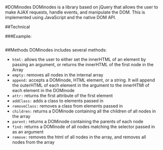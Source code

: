 #DOMinodes
DOMinodes is a library based on jQuery that allows the user to make AJAX requests, handle events, and manipulate the DOM. This is implemented using JavaScript and the native DOM API.

##Technical

###Example:
```javascript

```

##Methods
DOMinodes includes several methods:
- ```html:``` allows the user to either set the innerHTML of an element by passing an argument, or returns the innerHTML of the first node in the Array
- ```empty:``` removes all nodes in the internal array
- ```append:``` accepts a DOMinode, HTML element, or a string. It will append the outerHTML of each element in the argument to the innerHTMl of each element in the DOMinode
- ```attr:``` returns the first attribute of the first element
- ```addClass:``` adds a class to elements passed in
- ```removeClass:``` removes a class from elements passed in
- ```children:``` returns a DOMinode containing all the children of all nodes in the array
- ```parent:``` returns a DOMinode containing the parents of each node
- ```find:``` returns a DOMinode of all nodes matching the selector passed in as an argument
- ```remove:``` removes the html of all nodes in the array, and removes all nodes from the array
